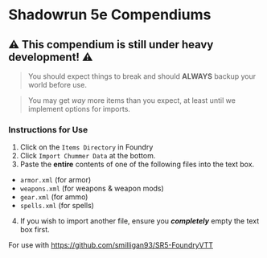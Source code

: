 # Shadowrun 5e Compendiums
## :warning: This compendium is still under heavy development! :warning:
> You should expect things to break and should **ALWAYS** backup your world before use.

> You may get *way* more items than you expect, at least until we implement options for imports.

### Instructions for Use

1. Click on the `Items Directory` in Foundry
2. Click `Import Chummer Data` at the bottom.
3. Paste the **entire** contents of one of the following files into the text box.
 - `armor.xml` (for armor)
 - `weapons.xml` (for weapons & weapon mods)
 - `gear.xml` (for ammo)
 - `spells.xml` (for spells)
 4. If you wish to import another file, ensure you ***completely*** empty the text box first.

For use with https://github.com/smilligan93/SR5-FoundryVTT